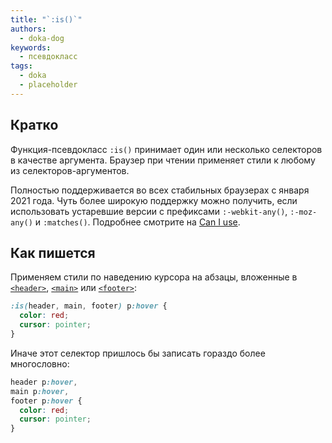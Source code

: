 ```yaml
---
title: "`:is()`"
authors:
  - doka-dog
keywords:
  - псевдокласс
tags:
  - doka
  - placeholder
---
```


## Кратко

Функция-псевдокласс `:is()` принимает один или несколько селекторов в качестве аргумента. Браузер при чтении применяет стили к любому из селекторов-аргументов.

Полностью поддерживается во всех стабильных браузерах с января 2021 года. Чуть более широкую поддержку можно получить, если использовать устаревшие версии с префиксами `:-webkit-any()`, `:-moz-any()` и `:matches()`. Подробнее смотрите на [Can I use](https://caniuse.com/css-matches-pseudo).

## Как пишется

Применяем стили по наведению курсора на абзацы, вложенные в [`<header>`](/html/header/), [`<main>`](/html/main/) или [`<footer>`](/html/footer/):

```css
:is(header, main, footer) p:hover {
  color: red;
  cursor: pointer;
}
```

Иначе этот селектор пришлось бы записать гораздо более многословно:

```css
header p:hover,
main p:hover,
footer p:hover {
  color: red;
  cursor: pointer;
}
```
